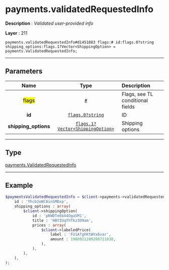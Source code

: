 # payments.validatedRequestedInfo

**Description** : *Validated user-provided info*

**Layer** : 211

```tl
payments.validatedRequestedInfo#d1451883 flags:# id:flags.0?string shipping_options:flags.1?Vector<ShippingOption> = payments.ValidatedRequestedInfo;
```

---

## Parameters

| Name | Type | Description |
| :---: | :---: | :--- |
| <mark>flags</mark> | [`#`](type/#) | Flags, see TL conditional fields |
| **id** | [`flags.0?string`](type/string) | ID |
| **shipping_options** | [`flags.1?Vector<ShippingOption>`](type/ShippingOption) | Shipping options |

---

## Type

[payments.ValidatedRequestedInfo](type/payments.ValidatedRequestedInfo)

---

## Example

```php
$paymentsValidatedRequestedInfo = $client->payments->validatedRequestedInfo(
	id : 'Yhcb2eWC6inSMDxp',
	shipping_options : array(
		$client->shippingOption(
			id : 'pKWDTe6bX4Oga5M1',
			title : 'HBYIUqfhTkz3D9am',
			prices : array(
				$client->labeledPrice(
					label : 'FU1AfghKtWVx6var',
					amount : 1960921289208721838,
				),
			),
		),
	),
);
```